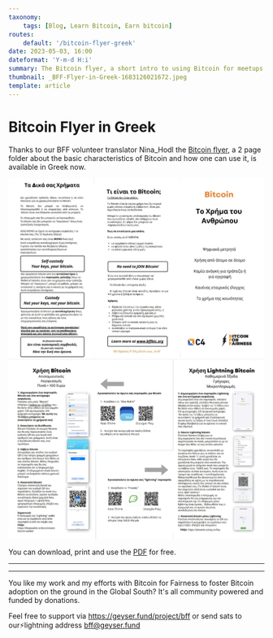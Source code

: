 ```yaml
---
taxonomy:
    tags: [Blog, Learn Bitcoin, Earn bitcoin]
routes:
    default: '/bitcoin-flyer-greek'
date: 2023-05-03, 16:00
dateformat: 'Y-m-d H:i'
summary: The Bitcoin flyer, a short intro to using Bitcoin for meetups and beginners is available in Greek now.
thumbnail: _BFF-Flyer-in-Greek-1683126021672.jpeg
template: article 
---
```


# Bitcoin Flyer in Greek

Thanks to our BFF volunteer translator Nina_Hodl the [Bitcoin flyer](https://bffbtc.org/flyer), a 2 page folder about the basic characteristics of Bitcoin and how one can use it, is available in Greek now.

![](_BFF-Flyer-in-Greek-1683126021672.jpeg)
![](_BFF-Flyer-in-Greek-1683126039106.jpeg)

You can download, print and use the [PDF](https://bffbtc.org/wp-content/uploads/2023/05/Copy-of-GR-Bitcoin-flyer-BW-Phoenix.pdf.pdf) for free.

-----
<div class="_form_1"></div><script src="https://bff.activehosted.com/f/embed.php?id=1" type="text/javascript" charset="utf-8"></script>

-----
You like my work and my efforts with Bitcoin for Fairness to foster Bitcoin adoption on the ground in the Global South? It's all community powered and funded by donations. 

Feel free to support via https://geyser.fund/project/bff or send sats to our⚡️lightning address bff@geyser.fund 
